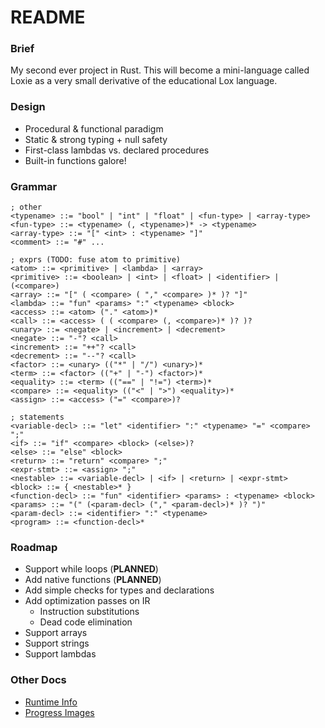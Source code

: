 # README

### Brief
My second ever project in Rust. This will become a mini-language called Loxie as a very small derivative of the educational Lox language.

### Design
 - Procedural & functional paradigm
 - Static & strong typing + null safety
 - First-class lambdas vs. declared procedures
 - Built-in functions galore!

### Grammar
```
; other
<typename> ::= "bool" | "int" | "float" | <fun-type> | <array-type>
<fun-type> ::= <typename> (, <typename>)* -> <typename>
<array-type> ::= "[" <int> : <typename> "]"
<comment> ::= "#" ...

; exprs (TODO: fuse atom to primitive)
<atom> ::= <primitive> | <lambda> | <array>
<primitive> ::= <boolean> | <int> | <float> | <identifier> | (<compare>)
<array> ::= "[" ( <compare> ( "," <compare> )* )? "]"
<lambda> ::= "fun" <params> ":" <typename> <block>
<access> ::= <atom> ("." <atom>)*
<call> ::= <access> ( ( <compare> (, <compare>)* )? )?
<unary> ::= <negate> | <increment> | <decrement>
<negate> ::= "-"? <call>
<increment> ::= "++"? <call>
<decrement> ::= "--"? <call>
<factor> ::= <unary> (("*" | "/") <unary>)*
<term> ::= <factor> (("+" | "-") <factor>)*
<equality> ::= <term> (("==" | "!=") <term>)*
<compare> ::= <equality> (("<" | ">") <equality>)*
<assign> ::= <access> ("=" <compare>)?

; statements
<variable-decl> ::= "let" <identifier> ":" <typename> "=" <compare> ";"
<if> ::= "if" <compare> <block> (<else>)?
<else> ::= "else" <block>
<return> ::= "return" <compare> ";"
<expr-stmt> ::= <assign> ";"
<nestable> ::= <variable-decl> | <if> | <return> | <expr-stmt>
<block> ::= { <nestable>* }
<function-decl> ::= "fun" <identifier> <params> : <typename> <block>
<params> ::= "(" (<param-decl> ("," <param-decl>)* )? ")"
<param-decl> ::= <identifier> ":" <typename>
<program> ::= <function-decl>*
```

### Roadmap
 - Support while loops (**PLANNED**)
 - Add native functions (**PLANNED**)
 - Add simple checks for types and declarations
 - Add optimization passes on IR
    - Instruction substitutions
    - Dead code elimination
 - Support arrays
 - Support strings
 - Support lambdas

### Other Docs
 - [Runtime Info](./docs/Runtime.md)
 - [Progress Images](./docs/Progress.md)
